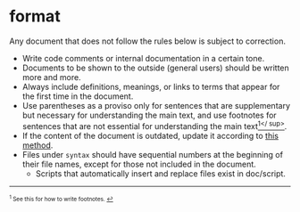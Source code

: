 # format

Any document that does not follow the rules below is subject to correction.

* Write code comments or internal documentation in a certain tone.
* Documents to be shown to the outside (general users) should be written more and more.
* Always include definitions, meanings, or links to terms that appear for the first time in the document.
* Use parentheses as a proviso only for sentences that are supplementary but necessary for understanding the main text, and use footnotes for sentences that are not essential for understanding the main text[<sup id="f1">1</ sup>](#1).
* If the content of the document is outdated, update it according to [this method](https://github.com/erg-lang/erg/issues/48#issuecomment-1218247362).
* Files under `syntax` should have sequential numbers at the beginning of their file names, except for those not included in the document.
  * Scripts that automatically insert and replace files exist in doc/script.

---

<span id="1" style="font-size:x-small"><sup>1</sup> See this for how to write footnotes. [↩](#f1)</span>
